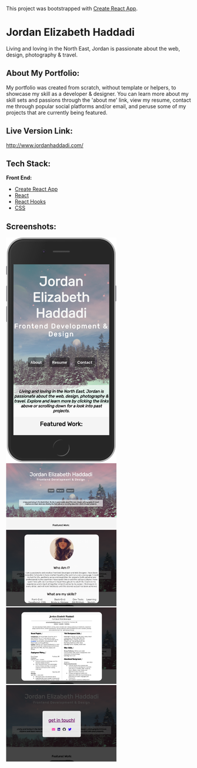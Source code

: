 This project was bootstrapped with [Create React App](https://github.com/facebook/create-react-app).

# Jordan Elizabeth Haddadi 

Living and loving in the North East, Jordan is passionate about the web, design, photography & travel. 

## About My Portfolio:

My portfolio was created from scratch, without template or helpers, to showcase my skill as a developer & designer. You can learn more about my skill sets and passions through the 'about me' link, view my resume, contact me through popular social platforms and/or email, and peruse  some of my projects that are currently being featured. 

## Live Version Link:
http://www.jordanhaddadi.com/

## Tech Stack:
**Front End:** 
  - [Create React App](https://github.com/facebook/create-react-app)
  - [React](https://github.com/facebook/react)
  - [React Hooks](https://reactjs.org/docs/hooks-intro.html)
  - [CSS](https://developer.mozilla.org/en-US/docs/Web/CSS)

## Screenshots:
<img src='./src/assets/portfolio.png' alt='RoadRate Screenshot' width='300px'/>
<img src='./src/assets/main-ss.png' alt='RoadRate Screenshot' width='300px'/>
<img src='./src/assets/about-ss.png' alt='RoadRate Screenshot' width='300px'/>
<img src='./src/assets/resume-ss.png' alt='RoadRate Screenshot' width='300px'/>
<img src='./src/assets/contact-ss.png' alt='RoadRate Screenshot' width='300px'/>

